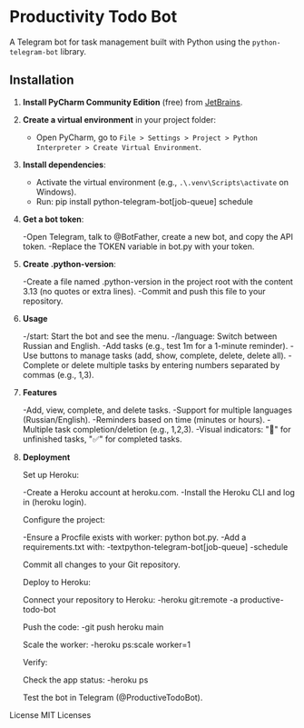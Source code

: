 # Productivity Todo Bot
A Telegram bot for task management built with Python using the `python-telegram-bot` library.

## Installation
1. **Install PyCharm Community Edition** (free) from [JetBrains](https://www.jetbrains.com/pycharm/download/).
2. **Create a virtual environment** in your project folder:
   - Open PyCharm, go to `File > Settings > Project > Python Interpreter > Create Virtual Environment`.
3. **Install dependencies**:
   - Activate the virtual environment (e.g., `.\.venv\Scripts\activate` on Windows).
   - Run:
     pip install python-telegram-bot[job-queue] schedule

4. **Get a bot token**:

   -Open Telegram, talk to @BotFather, create a new bot, and copy the API token.
   -Replace the TOKEN variable in bot.py with your token.


5. **Create .python-version**:

    -Create a file named .python-version in the project root with the content 3.13 (no quotes or extra lines).
    -Commit and push this file to your repository.



6. **Usage**

    -/start: Start the bot and see the menu.
    -/language: Switch between Russian and English.
    -Add tasks (e.g., test 1m for a 1-minute reminder).
    -Use buttons to manage tasks (add, show, complete, delete, delete all).
    -Complete or delete multiple tasks by entering numbers separated by commas (e.g., 1,3).

7. **Features**

    -Add, view, complete, and delete tasks.
    -Support for multiple languages (Russian/English).
    -Reminders based on time (minutes or hours).
    -Multiple task completion/deletion (e.g., 1,2,3).
    -Visual indicators: "🩷" for unfinished tasks, "✅" for completed tasks.

8. **Deployment**

    Set up Heroku:

    -Create a Heroku account at heroku.com.
    -Install the Heroku CLI and log in (heroku login).


    Configure the project:
    
    -Ensure a Procfile exists with worker: python bot.py.
    -Add a requirements.txt with:
    -textpython-telegram-bot[job-queue]
    -schedule
    
    Commit all changes to your Git repository.
    
    
    Deploy to Heroku:
    
    Connect your repository to Heroku:
    -heroku git:remote -a productive-todo-bot
    
    Push the code:
    -git push heroku main
    
    Scale the worker:
    -heroku ps:scale worker=1
    
    
    
    Verify:
    
    Check the app status:
    -heroku ps
    
    Test the bot in Telegram (@ProductiveTodoBot).



License
MIT Licenses